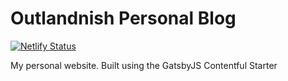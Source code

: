 # Outlandnish Personal Blog

[![Netlify Status](https://api.netlify.com/api/v1/badges/c37c2f69-c3c1-4590-a3ef-6a53e49e763a/deploy-status)](https://app.netlify.com/sites/outlandnish/deploys)

My personal website. Built using the GatsbyJS Contentful Starter

